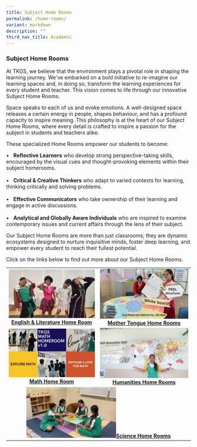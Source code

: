 ```yaml
---
title: Subject Home Rooms
permalink: /home-rooms/
variant: markdown
description: ""
third_nav_title: Academic
---
```

<h3><strong>Subject Home Rooms</strong></h3>
<p>At TKGS, we believe that the environment plays a pivotal role in shaping the learning journey. We've embarked on a bold initiative to re-imagine our learning spaces and, in doing so, transform the learning experiences for every student and teacher. This vision comes to life through our innovative Subject Home Rooms.</p>
<p>Space speaks to each of us and evoke emotions. A well-designed space releases a certain energy in people, shapes behaviour, and has a profound capacity to inspire meaning. This philosophy is at the heart of our Subject Home Rooms, where every detail is crafted to inspire a passion for the subject in students and teachers alike.</p>
<p>These specialized Home Rooms empower our students to become:</p>
•&nbsp;&nbsp;&nbsp;<b>Reflective Learners</b> who develop strong perspective-taking skills, encouraged by the visual cues and thought-provoking elements within their subject homerooms.<br><br>
•&nbsp;&nbsp;&nbsp;<b>Critical &amp; Creative Thinkers</b> who adapt to varied contexts for learning, thinking critically and solving problems.<br><br>
•&nbsp;&nbsp;&nbsp;<b>Effective Communicators</b> who take ownership of their learning and engage in active discussions.<br><br>
•&nbsp;&nbsp;&nbsp;<b>Analytical and Globally Aware Individuals</b> who are inspired to examine contemporary issues and current affairs through the lens of their subject. <br>
<p>Our Subject Home Rooms are more than just classrooms; they are dynamic ecosystems designed to nurture inquisitive minds, foster deep learning, and empower every student to reach their fullest potential. </p>
<p>Click on the links below to find out more about our Subject Home Rooms.</p>

<table>
	<tbody><tr>
	<td style="text-align: center;"> <a style="width: 50%;" href="https://youtu.be/oKHDL43EuMY" target="_blank" rel="noopener"><img src="/images/LearningTKGS/Academic/EL_HR.png"><strong>English &amp; Literature Home Room</strong>
		</a></td>
		<td style="text-align: center;"> <a style="width: 50%;" href="https://youtu.be/fVe7VgBIyzo" target="_blank" rel="noopener"><img src="/images/LearningTKGS/Academic/MT_HR.png"><strong>Mother Tongue Home Rooms</strong>
		</a></td>
		</tr>
		<tr>
	<td style="text-align: center;"> <a style="width: 50%;" href="https://youtu.be/3wIuAiMRjx8" target="_blank" rel="noopener"><img src="/images/LearningTKGS/Academic/Math_HR.png"><strong>Math Home Room</strong>
		</a></td>
		<td style="text-align: center;"> <a style="width: 50%;" href="https://youtu.be/UlAbG5ieCkA" target="_blank" rel="noopener"><img src="/images/LearningTKGS/Academic/Hum_HR.png"><strong>Humanities Home Rooms</strong>
		</a></td>
			</tr>
		<tr>
			<td style="text-align: center;" colspan="2"><a href="https://youtu.be/yT3Ed-VMJgo" target="_blank" rel="noopener"><img style="width: 50%;" src="/images/LearningTKGS/Academic/SCI_HR.png"><strong>Science Home Rooms</strong></a></td>
		</tr>
	</tbody></table>